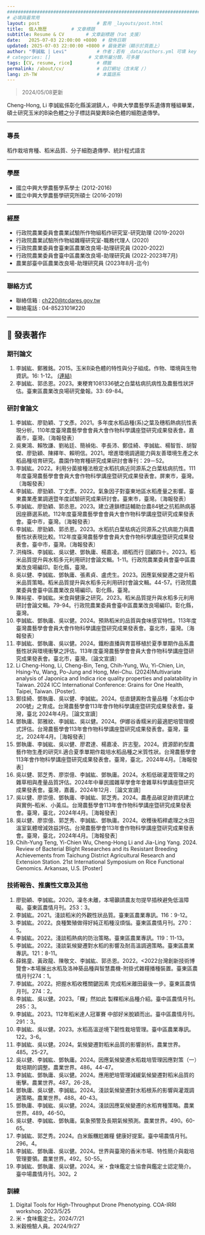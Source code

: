 ```yaml
---
###############################################################################
# 必填與最常用
layout: post                     # 套用 _layouts/post.html
title:  個人簡歷         # 文章標題
subtitle: Resume & CV        # 文章副標題（Yat 支援）
date:   2025-07-03 22:00:00 +0800  # 發佈日期
updated: 2025-07-03 22:00:00 +0800 # 最後更新（顯示於頁面上）
author: "李誠紘 | Levi"           # 作者；若有 _data/authors.yml 可填 key
# categories: []              # 文章所屬分類，可多層
tags: [CV, resume, rice]         # 標籤
permalink: /about/cv/            # 自訂網址（含末尾 /）
lang: zh-TW                      # 本篇語系
---
```


> 2024/05/08更新

Cheng-Hong, Li
李誠紘係彰化縣溪湖鎮人，中興大學農藝學系遺傳育種組畢業，碩士研究玉米的B染色體之分子標誌與變異B染色體的細胞遺傳學。

---

### 專長

稻作栽培育種、稻米品質、分子細胞遺傳學、統計程式語言

---

### 學歷

- 國立中興大學農藝學系學士 (2012-2016)
- 國立中興大學農藝學研究所碩士 (2016-2019)

---

### 經歷

- 行政院農業委員會農業試驗所作物組稻作研究室-研究助理 (2019-2020)
- 行政院農業試驗所作物組雜糧研究室-職務代理人 (2020)
- 行政院農業委員會臺東區農業改良場-助理研究員 (2020-2022)
- 行政院農業委員會臺中區農業改良場-助理研究員 (2022-2023年7月)
- 農業部臺中區農業改良場-助理研究員 (2023年8月-迄今)

---

### 聯絡方式

- 聯絡信箱 : ch220@tcdares.gov.tw
- 聯絡電話 : 04-8523101#220

---

## 📜 發表著作

### 期刊論文

1. 李誠紘、鄭雅銘。2015。玉米B染色體的特性與分子組成。作物、環境與生物資訊。16: 1-12。 [(連結)](https://www.airitilibrary.com/Publication/alDetailedMesh?docid=18117406-201903-201905030010-201905030010-1-12)
2. 李誠紘、郭丞恩。2023。東稉育1081336號之白葉枯病抗病性及農藝性狀評估。臺東區農業改良場研究彙報。33: 69-84。

### 研討會論文

1. 李誠紘、廖勁穎、丁文彥。2021。多年度水稻品種(系)之葉及穗稻熱病抗性表現分析。110年度臺灣農藝學會會員大會作物科學講座暨研究成果發表會。嘉義市，臺灣。〔海報發表〕
2. 吳東鴻、賴牧謙、劉祐廷、簡禎佑、李長沛、鄭佳綺、李誠紘、楊智哲、胡智傑、廖勁穎、陳繹年、賴明信。2021。增進環境調適能力與友善環境生產之水稻品種培育研究。農園作物育種研究成果研討會專刊：29－52。
3. 李誠紘。2022。利用分菌接種法檢定水稻抗病近同源系之白葉枯病抗性。111年度臺灣農藝學會會員大會作物科學講座暨研究成果發表會。屏東市，臺灣。〔海報發表〕
4. 李誠紘、廖勁穎、丁文彥。2022。氣象因子對臺東地區水稻產量之影響。臺東農業產業調適暨年度試驗研究成果研討會。臺東市，臺灣。〔海報發表〕
5. 李誠紘、廖勁穎、郭丞恩。2023。建立連鎖標誌輔助台農84號之抗稻熱病基因座篩選系統。112年度臺灣農藝學會會員大會作物科學講座暨研究成果發表會。臺中市，臺灣。〔海報發表〕
6. 李誠紘、廖勁穎、郭丞恩。2023。水稻抗白葉枯病近同源系之抗病能力與農藝性狀表現比較。112年度臺灣農藝學會會員大會作物科學講座暨研究成果發表會。臺中市，臺灣。〔海報發表〕
7. 洪梅珠、李誠紘、吳以健、鄧執庸、楊嘉凌。順稻而行 回顧四十。2023。稻米品質提升與水稻多元利用研討會論文輯。1-11。行政院農業委員會臺中區農業改良場編印。彰化縣，臺灣。
8. 吳以健、李誠紘、鄧執庸、張素貞、盧虎生。2023。因應氣候變遷之提升稻米品質策略。稻米品質提升與水稻多元利用研討會論文輯。44-57。行政院農業委員會臺中區農業改良場編印。彰化縣，臺灣。
9. 陳裕星、李誠紘。米食與健康之研究。2023。稻米品質提升與水稻多元利用研討會論文輯。79-94。行政院農業委員會臺中區農業改良場編印。彰化縣，臺灣。
10. 李誠紘、鄧執庸、吳以健。2024。預熟稻米的品質與食味感官特性。113年度臺灣農藝學會會員大會作物科學講座暨研究成果發表會。臺北市，臺灣。〔海報發表〕
11. 李誠紘、鄧執庸、吳以健。2024。鐵粉直播與育苗移植於夏季單期作品系農藝性狀與環境衝擊之評估。113年度臺灣農藝學會會員大會作物科學講座暨研究成果發表會。臺北市，臺灣。〔論文宣讀〕
12. Li Cheng-Hong, Li, Cheng-Bin, Teng, Chih-Yung, Wu, Yi-Chien, Lin, Hsing-Yu, Wang, Po-Jung and Hong, Mei-Chu. (2024)Multivariate analysis of Japonica and Indica rice quality properties and palatability in Taiwan. 2024 ICC International Conference: Grains for One Health, Taipei, Taiwan. [Poster].
13. 鄭佳綺、鄧執庸、吳以健、李誠紘。2024。低直鏈澱粉含量品種「水稻台中200號」之育成。台灣農藝學會113年會作物科學講座暨研究成果發表會。臺灣，臺北 2024年4月。［論文宣讀］
14. 鄧執庸、郭雅紋、李誠紘、吳以健。2024。伊娜谷香糯米的最適肥培管理模式評估。台灣農藝學會113年會作物科學講座暨研究成果發表會。臺灣，臺北，2024年4月。［海報發表］
15. 鄧執庸、李誠紘、吳以健、廖君達、楊嘉凌、許志聖。2024。資源節約型農藝作物生產的研究II.適合夏季單期作栽培水稻品種之米質性狀。台灣農藝學會113年會作物科學講座暨研究成果發表會。臺灣，臺北，2024年4月。［海報發表］
16. 吳以健、郭芝秀、廖崇億、李誠紘、鄧執庸。2024。水稻低碳灌溉管理之的雜草相與產量品質評估。2024年中華民國雜草學會年會雜草科學講座暨研究成果發表會。臺灣，嘉義，2024年12月．［論文宣讀］
17. 吳以健、廖崇億、鄧執庸、李誠紘、郭芝秀。2024。農產品碳足跡資訊建立與實例–稻米、小黃瓜。台灣農藝學會113年會作物科學講座暨研究成果發表會。臺灣，臺北，2024年4月。［海報發表］
18. 吳以健、廖崇億、郭芝秀、李誠紘、鄧執庸。2024。收穫後稻稈處理之水田溫室氣體增減效益評估。台灣農藝學會113年會作物科學講座暨研究成果發表會。臺灣，臺北，2024年4月。［海報發表］
19. Chih-Yung Teng, Yi-Chien Wu, Cheng-Hong Li and Jia-Ling Yang. 2024. Review of Bacterial Blight Researches and its Resistant Breeding Achievements from Taichung District Agricultural Research and Extension Station. 21st International Symposium on Rice Functional Genomics. Arkansas, U.S. [Poster]

### 技術報告、推廣性文章及其他

1. 廖勁穎、李誠紘。2020。凜冬未離，本場籲請農友勿提早插秧避免低溫障礙。臺東區農情月刊。253：3。
2. 李誠紘。2021。淺談稻米的外觀性狀品質。臺東區農業專訊。116：9-12。
3. 李誠紘。2022。良種繁殖做得好純正稻種沒煩惱。臺東區農情月刊。270：5。
4. 李誠紘。2022。淺談稻熱病的防治策略。臺東區農業專訊。119：11-13。
5. 李誠紘。2022。淺談氣候變遷對水稻的影響及耐高溫調適策略。臺東區農業專訊。121：8-11。
6. 薛銘童、黃政龍、陳敬文、李誠紘、郭丞恩。2022。<2022台灣創新技術博覽會>本場展出水稻及洛神葵品種與智慧農機-附掛式雜糧播種裝置。臺東區農情月刊274：1。
7. 李誠紘。2022。把握水稻收穫關鍵因素 完成稻米離田最後一步。臺東區農情月刊。274：2。
8. 李誠紘、吳以健。2023。「粿」然如此 製粿稻米品種介紹。臺中區農情月刊。285：3。
9. 李誠紘。2023。112年稻米達人冠軍賽 中部好米脫穎而出。臺中區農情月刊。291：3。
10. 李誠紘、吳以健。2023。水稻高溫逆境下韌性栽培管理。臺中區農業專訊。122。3-6。
11. 李誠紘、吳以健。2024。氣候變遷對稻米品質的影響剖析。農業世界。485。25-27。
12. 吳以健、李誠紘、鄧執庸。2024。因應氣候變遷水稻栽培管理因應對策（一）栽培期的調整。農業世界。486。44-47。
13. 李誠紘、鄧執庸、吳以健。2024。應用肥培管理減緩氣候變遷對稻米品質的衝擊。農業世界。487。26-28。
14. 鄧執庸、吳以健、李誠紘。2024。淺談氣候變遷對水稻根系的影響與灌溉調適策略。農業世界。488。40-43。
15. 鄧執庸、李誠紘、吳以健。2024。淺談因應氣候變遷的水稻育種策略。農業世界。489。46-50。
16. 吳以健、李誠紘、鄧執庸。氣象預警及長期氣候預測。農業世界。490。60-65。
17. 李誠紘、郭芝秀。2024。白米飯糰尬雜糧 健康好提案。臺中場農情月刊。296。4。
18. 李誠紘、鄧執庸、吳以健。2024。世界與臺灣的香米市場、特性簡介與栽培管理要領。農業世界。492。50-55。
19. 李誠紘、鄧執庸、吳以健。2024。米・食味鑑定士協會與鑑定士認定簡介。臺中場農情月刊。302。2

### 訓練

1. Digital Tools for High-Throughput Drone Phenotyping. COA-IRRI workshop. 2023/5/25
2. 米・食味鑑定士。2024/7/21
3. 米穀檢驗人員。2024/9/27